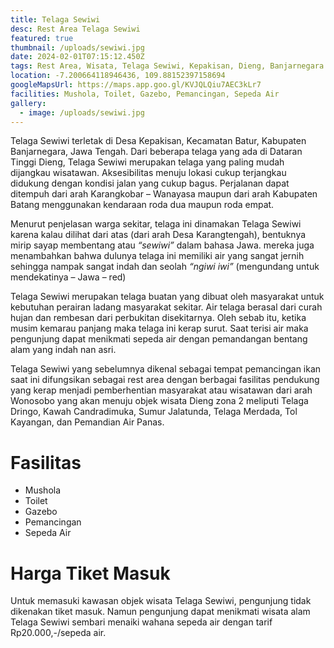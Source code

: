 ```yaml
---
title: Telaga Sewiwi
desc: Rest Area Telaga Sewiwi
featured: true
thumbnail: /uploads/sewiwi.jpg
date: 2024-02-01T07:15:12.450Z
tags: Rest Area, Wisata, Telaga Sewiwi, Kepakisan, Dieng, Banjarnegara
location: -7.200664118946436, 109.88152397158694
googleMapsUrl: https://maps.app.goo.gl/KVJQLQiu7AEC3kLr7
facilities: Mushola, Toilet, Gazebo, Pemancingan, Sepeda Air
gallery:
  - image: /uploads/sewiwi.jpg
---
```

Telaga Sewiwi terletak di Desa Kepakisan, Kecamatan Batur, Kabupaten Banjarnegara, Jawa Tengah. Dari beberapa telaga yang ada di Dataran Tinggi Dieng, Telaga Sewiwi merupakan telaga yang paling mudah dijangkau wisatawan. Aksesibilitas menuju lokasi cukup terjangkau didukung dengan kondisi jalan yang cukup bagus. Perjalanan dapat ditempuh dari arah Karangkobar – Wanayasa maupun dari arah Kabupaten Batang menggunakan kendaraan roda dua maupun roda empat.

Menurut penjelasan warga sekitar, telaga ini dinamakan Telaga Sewiwi karena kalau dilihat dari atas (dari arah Desa Karangtengah), bentuknya mirip sayap membentang atau *“sewiwi”* dalam bahasa Jawa. mereka juga menambahkan bahwa dulunya telaga ini memiliki air yang sangat jernih sehingga nampak sangat indah dan seolah *“ngiwi iwi”* (mengundang untuk mendekatinya – Jawa – red)

Telaga Sewiwi merupakan telaga buatan yang dibuat oleh masyarakat untuk kebutuhan perairan ladang masyarakat sekitar. Air telaga berasal dari curah hujan dan rembesan dari perbukitan disekitarnya. Oleh sebab itu, ketika musim kemarau panjang maka telaga ini kerap surut. Saat terisi air maka pengunjung dapat menikmati sepeda air dengan pemandangan bentang alam yang indah nan asri.

Telaga Sewiwi yang sebelumnya dikenal sebagai tempat pemancingan ikan saat ini difungsikan sebagai rest area dengan berbagai fasilitas pendukung yang kerap menjadi pemberhentian masyarakat atau wisatawan dari arah Wonosobo yang akan menuju objek wisata Dieng zona 2 meliputi Telaga Dringo, Kawah Candradimuka, Sumur Jalatunda, Telaga Merdada, Tol Kayangan, dan Pemandian Air Panas.

# Fasilitas

* Mushola
* Toilet
* Gazebo
* Pemancingan
* Sepeda Air

# Harga Tiket Masuk

Untuk memasuki kawasan objek wisata Telaga Sewiwi, pengunjung tidak dikenakan tiket masuk. Namun pengunjung dapat menikmati wisata alam Telaga Sewiwi sembari menaiki wahana sepeda air dengan tarif Rp20.000,-/sepeda air.